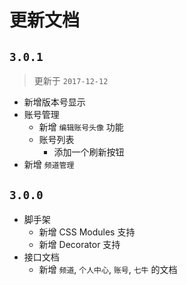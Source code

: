 # 更新文档

## `3.0.1`

> 更新于 `2017-12-12`

* 新增版本号显示
* 账号管理  
  - 新增 `编辑账号头像` 功能
  - 账号列表
    + 添加一个刷新按钮
* 新增 `频道管理`

## `3.0.0`

* 脚手架
  - 新增 CSS Modules 支持
  - 新增 Decorator 支持
* 接口文档
  - 新增 `频道`, `个人中心`, `账号`, `七牛` 的文档
